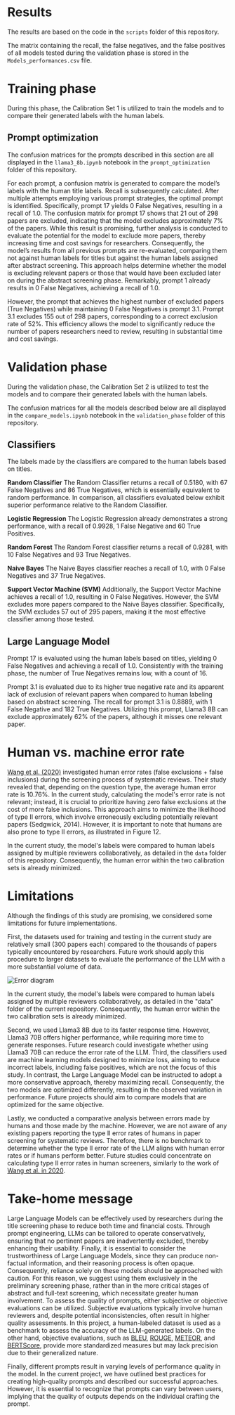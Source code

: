 # Results
The results are based on the code in the `scripts` folder of this repository.

The matrix containing the recall, the false negatives, and the false positives of all models tested during the validation phase is stored in the `Models_performances.csv` file.

# Training phase
During this phase, the Calibration Set 1 is utilized to train the models and to compare their generated labels with the human labels.

## Prompt optimization
The confusion matrices for the prompts described in this section are all displayed in the `llama3_8b.ipynb` notebook in the `prompt_optimization` folder of this repository.

For each prompt, a confusion matrix is generated to compare the model’s labels with the human title labels. Recall is subsequently calculated. After multiple attempts employing various prompt strategies, the optimal prompt is identified. Specifically, prompt 17 yields 0 False Negatives, resulting in a recall of 1.0. The confusion matrix for prompt 17 shows that 21 out of 298 papers are excluded, indicating that the model excludes approximately 7% of the papers. While this result is promising, further analysis is conducted to evaluate the potential for the model to exclude more papers, thereby increasing time and cost savings for researchers. Consequently, the model’s results from all previous prompts are re-evaluated, comparing them not against human labels for titles but against the human labels assigned after abstract screening. This approach helps determine whether the model is excluding relevant papers or those that would have been excluded later on during the abstract screening phase. Remarkably, prompt 1 already results in 0 False Negatives, achieving a recall of 1.0.

However, the prompt that achieves the highest number of excluded papers (True Negatives) while maintaining 0 False Negatives is prompt 3.1. Prompt 3.1 excludes 155 out of 298 papers, corresponding to a correct exclusion rate of 52%. This efficiency allows the model to significantly reduce the number of papers researchers need to review, resulting in substantial time and cost savings.

# Validation phase
During the validation phase, the Calibration Set 2 is utilized to test the models and to compare their generated labels with the human labels.

The confusion matrices for all the models described below are all displayed in the `compare_models.ipynb` notebook in the `validation_phase` folder of this repository.

## Classifiers
The labels made by the classifiers are compared to the human labels based on titles.

**Random Classifier**
The Random Classifier returns a recall of 0.5180, with 67 False Negatives and 86 True Negatives, which is essentially equivalent to random performance. In comparison, all classifiers evaluated below exhibit superior performance relative to the Random Classifier.

**Logistic Regression**
The Logistic Regression already demonstrates a strong performance, with a recall of 0.9928, 1 False Negative and 60 True Positives.

**Random Forest**
The Random Forest classifier returns a recall of 0.9281, with 10 False Negatives and 93 True Negatives.

**Naive Bayes**
The Naive Bayes classifier reaches a recall of 1.0, with 0 False Negatives and 37 True Negatives.

**Support Vector Machine (SVM)**
Additionally, the Support Vector Machine achieves a recall of 1.0, resulting in 0 False Negatives. However, the SVM excludes more papers compared to the Naive Bayes classifier. Specifically, the SVM excludes 57 out of 295 papers, making it the most effective classifier among those tested.

## Large Language Model
Prompt 17 is evaluated using the human labels based on titles, yielding 0 False Negatives and achieving a recall of 1.0. Consistently with the training phase, the number of True Negatives remains low, with a count of 16.

Prompt 3.1 is evaluated due to its higher true negative rate and its apparent lack of exclusion of relevant papers when compared to human labeling based on abstract screening. The recall for prompt 3.1 is 0.8889, with 1 False Negative and 182 True Negatives. Utilizing this prompt, Llama3 8B can exclude approximately 62% of the papers, although it misses one relevant paper.

# Human vs. machine error rate
[Wang et al. (2020)](https://www.ncbi.nlm.nih.gov/pmc/articles/PMC6959565/) investigated human error rates (false exclusions + false inclusions) during the screening process of systematic reviews. Their study revealed that, depending on the question type, the average human error rate is 10.76%. 
In the current study, calculating the model's error rate is not relevant; instead, it is crucial to prioritize having zero false exclusions at the cost of more false inclusions. This approach aims to minimize the likelihood of type II errors, which involve erroneously excluding potentially relevant papers (Sedgwick, 2014). However, it is important to note that humans are also prone to type II errors, as illustrated in Figure 12.

In the current study, the model's labels were compared to human labels assigned by multiple reviewers collaboratively, as detailed in the `data` folder of this repository. Consequently, the human error within the two calibration sets is already minimized.

# Limitations
Although the findings of this study are promising, we considered some limitations for future implementations.

First, the datasets used for training and testing in the current study are relatively small (300 papers each) compared to the thousands of papers typically encountered by researchers. Future work should apply this procedure to larger datasets to evaluate the performance of the LLM with a more substantial volume of data.

![Error diagram](https://github.com/GiuliMigliore/LLMs-title-exclusion/assets/154629511/7d412104-5777-4b11-967d-b219f4ad61e5)

In the current study, the model's labels were compared to human labels assigned by multiple reviewers collaboratively, as detailed in the "data" folder of the current repository. Consequently, the human error within the two calibration sets is already minimized.

Second, we used Llama3 8B due to its faster response time. However, Llama3 70B offers higher performance, while requiring more time to generate responses. Future research could investigate whether using Llama3 70B can reduce the error rate of the LLM.
Third, the classifiers used are machine learning models designed to minimize loss, aiming to reduce incorrect labels, including false positives, which are not the focus of this study. In contrast, the Large Language Model can be instructed to adopt a more conservative approach, thereby maximizing recall. Consequently, the two models are optimized differently, resulting in the observed variation in performance. Future projects should aim to compare models that are optimized for the same objective.

Lastly, we conducted a comparative analysis between errors made by humans and those made by the machine. However, we are not aware of any existing papers reporting the type II error rates of humans in paper screening for systematic reviews. Therefore, there is no benchmark to determine whether the type II error rate of the LLM aligns with human error rates or if humans perform better. Future studies could concentrate on calculating type II error rates in human screeners, similarly to the work of [Wang et al. in 2020](https://www.ncbi.nlm.nih.gov/pmc/articles/PMC6959565/).

# Take-home message
Large Language Models can be effectively used by researchers during the title screening phase to reduce both time and financial costs. Through prompt engineering, LLMs can be tailored to operate conservatively, ensuring that no pertinent papers are inadvertently excluded, thereby enhancing their usability.
Finally, it is essential to consider the trustworthiness of Large Language Models, since they can produce non-factual information, and their reasoning process is often opaque. Consequently, reliance solely on these models should be approached with caution. For this reason, we suggest using them exclusively in the preliminary screening phase, rather than in the more critical stages of abstract and full-text screening, which necessitate greater human involvement.
To assess the quality of prompts, either subjective or objective evaluations can be utilized. Subjective evaluations typically involve human reviewers and, despite potential inconsistencies, often result in higher quality assessments. In this project, a human-labeled dataset is used as a benchmark to assess the accuracy of the LLM-generated labels. On the other hand, objective evaluations, such as [BLEU](https://huggingface.co/spaces/evaluate-metric/bleu), [ROUGE](https://huggingface.co/spaces/evaluate-metric/rouge), [METEOR](https://github.com/numtel/meteor-benchmark-packages), and [BERTScore](https://huggingface.co/spaces/evaluate-metric/bertscore), provide more standardized measures but may lack precision due to their generalized nature. 

Finally, different prompts result in varying levels of performance quality in the model. In the current project, we have outlined best practices for creating high-quality prompts and described our successful approaches. However, it is essential to recognize that prompts can vary between users, implying that the quality of outputs depends on the individual crafting the prompt.